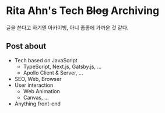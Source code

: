 # Rita Ahn's Tech ~~Blog~~ Archiving
 
글을 쓴다고 하기엔 아카이빙, 아니 줍줍에 가까운 것 같다.

## Post about
- Tech based on JavaScript
  - TypeScript, Next.js, Gatsby.js, ...
  - Apollo Client & Server, ...
- SEO, Web, Browser
- User interaction
  - Web Animation
  - Canvas, ...
- Anything front-end